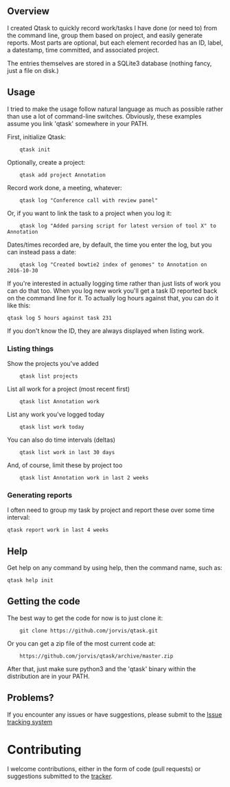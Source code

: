 ## Overview

I created Qtask to quickly record work/tasks I have done (or need to) from the command line, group them based on project, and easily generate reports.  Most parts are optional, but each element recorded has an ID, label, a datestamp, time committed, and associated project.

The entries themselves are stored in a SQLite3 database (nothing fancy, just a file on disk.)


## Usage

I tried to make the usage follow natural language as much as possible rather than use a lot of command-line switches.  Obviously, these examples assume you link 'qtask' somewhere in your PATH.

First, initialize Qtask:

```
    qtask init
```

Optionally, create a project:

```
    qtask add project Annotation
```

Record work done, a meeting, whatever:

```
    qtask log "Conference call with review panel"
```

Or, if you want to link the task to a project when you log it:

```
    qtask log "Added parsing script for latest version of tool X" to Annotation
```

Dates/times recorded are, by default, the time you enter the log, but you can 
instead pass a date:

```
    qtask log "Created bowtie2 index of genomes" to Annotation on 2016-10-30
```

If you're interested in actually logging time rather than just lists of work you
can do that too.  When you log new work you'll get a task ID reported back on the
command line for it.  To actually log hours against that, you can do it like this:

```
qtask log 5 hours against task 231
```

If you don't know the ID, they are always displayed when listing work.

### Listing things

Show the projects you've added

```
    qtask list projects
```

List all work for a project (most recent first)

```
    qtask list Annotation work
```

List any work you've logged today

```
    qtask list work today
```

You can also do time intervals (deltas)

```
    qtask list work in last 30 days
```

And, of course, limit these by project too

```
    qtask list Annotation work in last 2 weeks
```

### Generating reports

I often need to group my task by project and report these over some time interval:

```
qtask report work in last 4 weeks
```


## Help

Get help on any command by using help, then the command name, such as:

```
qtask help init
```


## Getting the code

The best way to get the code for now is to just clone it:

```
    git clone https://github.com/jorvis/qtask.git
```

Or you can get a zip file of the most current code at:

```
    https://github.com/jorvis/qtask/archive/master.zip
```

After that, just make sure python3 and the 'qtask' binary within
the distribution are in your PATH.

## Problems?

If you encounter any issues or have suggestions,  please submit to the [Issue tracking system](https://github.com/jorvis/qtask/issues)


Contributing
============

I welcome contributions, either in the form of code (pull requests) or suggestions submitted to the [tracker](https://github.com/jorvis/qtask/issues).
